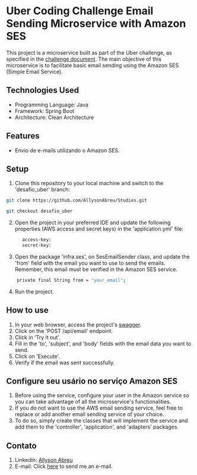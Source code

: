 # Uber Coding Challenge Email Sending Microservice with Amazon SES

This project is a microservice built as part of the Uber challenge, as specified in the [challenge document](https://github.com/uber-archive/coding-challenge-tools/blob/master/coding_challenge.md). 
The main objective of this microservice is to facilitate basic email sending using the Amazon SES (Simple Email Service).

## Technologies Used

- Programming Language: Java
- Framework: Spring Boot
- Architecture: Clean Architecture

## Features

- Envio de e-mails utilizando o Amazon SES.

## Setup

1. Clone this repository to your local machine and switch to the 'desafio_uber' branch:

```bash
git clone https://github.com/AllysonAbreu/Studies.git

git checkout desafio_uber
```

2. Open the project in your preferred IDE and update the following properties (AWS access and secret keys) in the 'application.yml' file:

```bash
      access-key:
      secret-key:
```

3. Open the package 'infra.ses', on SesEmailSender class, and update the 'from' field with the email you want to use to send the emails. Remember, this email must be verified in the Amazon SES service.

```bash
    private final String from = "your_email";
```

4. Run the project.

## How to use
1. In your web browser, access the project's [swagger](http://localhost:8080/swagger-ui/index.html).
2. Click on the 'POST /api/email' endpoint.
3. Click in 'Try it out'.
4. Fill in the 'to', 'subject', and 'body' fields with the email data you want to send.
5. Click on 'Execute'.
6. Verify if the email was sent successfully.

## Configure seu usário no serviço Amazon SES
1. Before using the service, configure your user in the Amazon service so you can take advantage of all the microservice's functionalities.
2. If you do not want to use the AWS email sending service, feel free to replace or add another email sending service of your choice.
3. To do so, simply create the classes that will implement the service and add them to the 'controller', 'application', and 'adapters' packages.

## Contato
1. Linkedin: [Allyson Abreu](https://www.linkedin.com/in/allyson-de-abreu/)
2. E-mail: Click [here](mailto:allysonabreu.dev@gmail.com) to send me an e-mail.